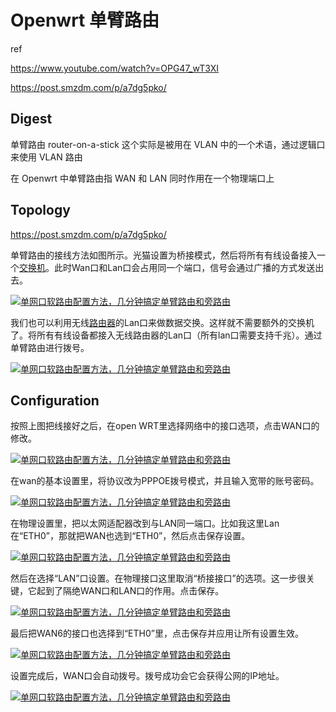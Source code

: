 # Openwrt 单臂路由

ref

https://www.youtube.com/watch?v=OPG47_wT3XI

https://post.smzdm.com/p/a7dg5pko/

## Digest

单臂路由 router-on-a-stick 这个实际是被用在 VLAN 中的一个术语，通过逻辑口来使用 VLAN 路由

在 Openwrt 中单臂路由指 WAN 和 LAN 同时作用在一个物理端口上

## Topology

https://post.smzdm.com/p/a7dg5pko/

单臂路由的接线方法如图所示。光猫设置为桥接模式，然后将所有有线设备接入一个[交换机](https://www.smzdm.com/fenlei/jiaohuanji/)。此时Wan口和Lan口会占用同一个端口，信号会通过广播的方式发送出去。

[![单网口软路由配置方法，几分钟搞定单臂路由和旁路由](https://qnam.smzdm.com/202108/17/611b5e022ca1a6348.jpg_e1080.jpg)](https://post.smzdm.com/p/a7dg5pko/pic_12/)

我们也可以利用无线[路由器](https://www.smzdm.com/fenlei/luyouqi/)的Lan口来做数据交换。这样就不需要额外的交换机了。将所有有线设备都接入无线路由器的Lan口（所有lan口需要支持千兆）。通过单臂路由进行拨号。

[![单网口软路由配置方法，几分钟搞定单臂路由和旁路由](https://qnam.smzdm.com/202108/17/611b5e02a2f077333.jpg_e1080.jpg)](https://post.smzdm.com/p/a7dg5pko/pic_13/)

## Configuration

 按照上图把线接好之后，在open WRT里选择网络中的接口选项，点击WAN口的修改。

[![单网口软路由配置方法，几分钟搞定单臂路由和旁路由](https://qnam.smzdm.com/202108/17/611b5e0384078970.jpg_e1080.jpg)](https://post.smzdm.com/p/a7dg5pko/pic_14/)

在wan的基本设置里，将协议改为PPPOE拨号模式，并且输入宽带的账号密码。

[![单网口软路由配置方法，几分钟搞定单臂路由和旁路由](https://qnam.smzdm.com/202108/17/611b5e03e6bc92155.jpg_e1080.jpg)](https://post.smzdm.com/p/a7dg5pko/pic_15/)

 在物理设置里，把以太网适配器改到与LAN同一端口。比如我这里Lan在“ETH0”，那就把WAN也选到“ETH0”，然后点击保存设置。

[![单网口软路由配置方法，几分钟搞定单臂路由和旁路由](https://am.zdmimg.com/202108/17/611b5e03e4c0f2021.jpg_e1080.jpg)](https://post.smzdm.com/p/a7dg5pko/pic_16/)

然后在选择“LAN”口设置。在物理接口这里取消“桥接接口”的选项。这一步很关键，它起到了隔绝WAN口和LAN口的作用。点击保存。

[![单网口软路由配置方法，几分钟搞定单臂路由和旁路由](https://qnam.smzdm.com/202108/17/611b5e03e9a293424.jpg_e1080.jpg)](https://post.smzdm.com/p/a7dg5pko/pic_17/)

最后把WAN6的接口也选择到“ETH0”里，点击保存并应用让所有设置生效。

[![单网口软路由配置方法，几分钟搞定单臂路由和旁路由](https://qnam.smzdm.com/202108/17/611b5e042b0ee2074.jpg_e1080.jpg)](https://post.smzdm.com/p/a7dg5pko/pic_18/)

设置完成后，WAN口会自动拨号。拨号成功会它会获得公网的IP地址。

[![单网口软路由配置方法，几分钟搞定单臂路由和旁路由](https://am.zdmimg.com/202108/17/611b5e04b73421288.jpg_e1080.jpg)](https://post.smzdm.com/p/a7dg5pko/pic_19/)